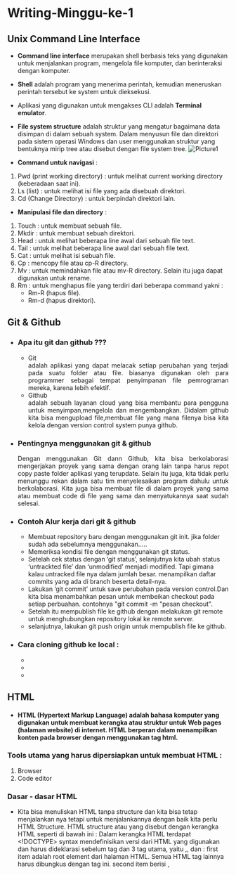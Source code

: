 # Writing-Minggu-ke-1
## **Unix Command Line Interface**

- **Command line interface** merupakan shell berbasis teks yang digunakan untuk menjalankan program, mengelola file komputer, dan berinteraksi dengan komputer. 
- **Shell** adalah  program yang menerima perintah, kemudian meneruskan perintah tersebut ke system untuk dieksekusi. 
- Aplikasi yang digunakan untuk mengakses CLI adalah **Terminal emulator**. 

- **File system structure** adalah struktur yang mengatur bagaimana data disimpan di dalam sebuah system. Dalam menyusun file dan direktori pada sistem operasi Windows dan user menggunakan struktur yang bentuknya mirip tree atau disebut dengan file system tree. 
![Picture1](https://user-images.githubusercontent.com/113364526/191979262-6a8b991d-2e25-4503-b6cb-374249390a3d.png)

- **Command untuk navigasi** :
 1. Pwd (print working directory) : untuk melihat current working directory (keberadaan saat ini).
 2. Ls (list) : untuk melihat isi file yang ada disebuah direktori.
 3. Cd (Change Directory) : untuk berpindah direktori lain.
- **Manipulasi file dan directory** : 
1. Touch : untuk membuat sebuah file.
2. Mkdir : untuk membuat sebuah direktori.
3. Head : untuk melihat beberapa line awal dari sebuah file text.
4. Tail : untuk melihat beberapa line awal dari sebuah file text. 
5. Cat : untuk melihat isi sebuah file.
6. Cp : mencopy file atau cp-R directory.
7. Mv : untuk memindahkan file atau mv-R directory. Selain itu juga dapat digunakan untuk rename.
8. Rm : untuk menghapus file yang terdiri dari beberapa command yakni : 
    - Rm-R (hapus file). 
    - Rm-d (hapus direktori).

## **Git & Github**
- ### Apa itu git dan github ???
   - Git
     <div align="justify"> adalah aplikasi yang dapat melacak setiap perubahan yang terjadi pada suatu folder atau file. biasanya digunakan oleh para programmer sebagai tempat penyimpanan file pemrograman mereka, karena lebih efektif.
   - Github
     <div align="justify"> adalah sebuah layanan cloud yang bisa membantu para pengguna untuk menyimpan,mengelola dan mengembangkan. Didalam github kita bisa mengupload file,membuat file yang mana filenya bisa kita kelola dengan version control system punya github.
      
- ### Pentingnya menggunakan git & github
  <div align="justify"> Dengan menggunakan Git dann Github, kita bisa berkolaborasi mengerjakan proyek yang sama dengan orang lain tanpa harus repot  copy paste folder aplikasi yang terupdate. Selain itu juga, kita tidak perlu menunggu rekan dalam satu tim menyelesaikan program dahulu untuk berkolaborasi. Kita juga bisa membuat file di dalam proyek yang sama atau membuat code di file yang sama dan menyatukannya saat sudah selesai.
   
 - ### Contoh Alur kerja dari git & github 
   - Membuat repository baru dengan menggunakan git init. jika folder sudah ada sebelumnya menggunakan.....
   - Memeriksa kondisi file dengan menggunakan git status. 
   - Setelah cek status dengan ‘git status’, selanjutnya kita ubah status ‘untrackted file’ dan ‘unmodified’ menjadi modified. Tapi gimana kalau untracked file nya dalam jumlah besar. menampilkan daftar commits yang ada di branch beserta detail-nya.
   - Lakukan ‘git commit’ untuk save perubahan pada version control.Dan kita bisa menambahkan pesan untuk membeikan checkout pada setiap perbuahan. contohnya "git commit -m "pesan checkout".
   - Setelah itu mempublish file ke github dengan melakukan git remote untuk menghubungkan repository lokal ke remote server. 
   - selanjutnya, lakukan git push origin  untuk mempublish file ke github. 
   
- ### Cara cloning github ke local : 
   -
   -
   -

## **HTML**
- #### **HTML** (Hypertext Markup Language) adalah bahasa komputer yang digunakan untuk membuat kerangka atau struktur untuk Web pages (halaman website) di internet. HTML berperan dalam menampilkan konten pada browser dengan menggunakan tag html.
### Tools utama yang harus dipersiapkan untuk membuat HTML :
   1. Browser
   2. Code editor
### Dasar - dasar HTML 
 - Kita bisa menuliskan HTML tanpa structure dan kita bisa tetap menjalankan nya tetapi untuk menjalankannya dengan baik kita perlu HTML Structure. HTML structure atau yang disebut dengan kerangka HTML seperti di bawah ini : 
   Dalam kerangka HTML terdapat <!DOCTYPE> syntax mendefinisikan versi dari HTML yang digunakan dan harus dideklarasi sebelum tag <html> dan 3 tag utama, yaitu <html>,<head>, dan <body> : 
   first item <html></html> adalah root element dari halaman HTML. Semua HTML tag lainnya harus dibungkus dengan tag ini.
   second item <head>  berisi <meta>, <title>, konten css/js internal maupun link ke file css/js eksternal. 
   third item <body> berisi konten website yang ingin ditampilkan pada browser.
  - **HTML Element** merupakan sebuah komponen dalam halaman web, bisa berupa paragraf, judul, atau gambar. struktur dari HTML elemen seperti di bawah ini : 
    Pada gambar di atas HTML elemen terdiri dari : 
    1. Opening tag (tag pembuka)
    2. Closing tag (tag penutup)
    3. Attribute 
    4. Konten
  - Selain HTML elemen, juga terdapat empty HTML element dimana memiliki Self-closing Tag, yang hanya memiliki Opening Tag (tag pembuka) dengan garis miring sebelum kurung tutup. Contohnya adalah <br /> atau <img />. 
  - Salah satu contoh tag HTML 
    - tag untuk membuat tulisan tebal dan miring 
    - tag untuk menuliskan link
    - Tag untuk membuat daftar/list
    - Tag untuk menampilkan gambar/image. 
   - **Semantic HTML**
   Dalam 
    
   
   
   

## **Algoritma**
- **Algoritma** adalah urutan logis untuk memecahkan masalah secara logis dan sistematis. Dengan kata lain, dalam kehidupan sehari - hari kita sudah menerapkan algoritma untuk memecahkan suatu masalah. 

- **Manfaat algoritma** : 
1. Membantu menyederhanakan suatu program yang rumit dan juga besar.
2. Mempermudah pembuatan program yang dapat menyelesaikan masalah tertentu.
3. Membantu menyelesaikan suatu masalah dengan logika dan juga sistematis.
   
- **Contoh algoritma sederhana** : 
   Perhitungan Luas Persegi Panjang
1. Masukkan panjang 
2. Masukkan lebar
3. Luas persegi panjang adalah panjang * lebar
4. Tampilkan luas persegi panjang 
   
- **Penerapan algoritma luas persegi panjang ke dalam bahasa pemrograman C++**

```
#include <iostream>
  using namespace std;
  int main (){
  int p, l;
  cout<<"Masukkan panjang = ";
  cin>>p;
  cout<<"Masukkan lebar= ";
  cin>>l;
  cout<<"Luas Persegi panjang = "; cout<<(p*l)
  }
  ```

- **Penerapan algoritma luas persegi panjang ke dalam bahasa pemrograman javascript**

 ```
let i= 1;

for ( i=1; i<10; i++) {
    if(i%2==0){
    console.log(i);
    }
}
 ```
 

